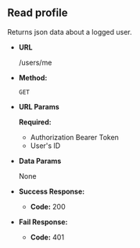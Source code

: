 **Read profile**
----
Returns json data about a logged user.

* **URL**

  /users/me

* **Method:**

  `GET`

*  **URL Params**

   **Required:**

    - Authorization Bearer Token
    - User's ID

* **Data Params**

  None

* **Success Response:**

    * **Code:** 200 <br />

* **Fail Response:**

    * **Code:** 401 <br />
